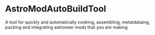 # AstroModAutoBuildTool
A tool for quickly and automatically cooking, assembling, metatdataing, packing and integrating astroneer mods that you are making
